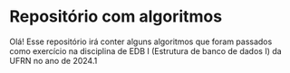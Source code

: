 # Repositório com algoritmos

Olá! Esse repositório irá conter alguns algoritmos que foram passados como exercício na disciplina de EDB I (Estrutura de banco de dados I) da UFRN no ano de 2024.1
